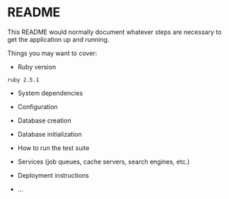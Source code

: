 # README

This README would normally document whatever steps are necessary to get the
application up and running.

Things you may want to cover:

* Ruby version
```
ruby 2.5.1
```

* System dependencies

* Configuration

* Database creation

* Database initialization

* How to run the test suite

* Services (job queues, cache servers, search engines, etc.)

* Deployment instructions

* ...
